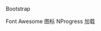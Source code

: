 Bootstrap  
<link th:href="@{/vendors/bootstrap/dist/css/bootstrap.min.css}" rel="stylesheet">
Font Awesome 图标     
<link th:href="@{/vendors/font-awesome/css/font-awesome.min.css}"rel="stylesheet">
NProgress  加载
    <link th:href="@{/vendors/nprogress/nprogress.css}" rel="stylesheet">
    <!-- iCheck checkbox-->
    <link th:href="@{/vendors/iCheck/skins/flat/green.css}" rel="stylesheet">
    <!-- bootstrap-wysiwyg 富文本编辑器 -->
    <link th:href="@{/vendors/google-code-prettify/bin/prettify.min.css}" rel="stylesheet">
    <!-- Select2 是一款基于JQuery的下拉列表插件-->
    <link th:href="@{/vendors/select2/dist/css/select2.min.css}" rel="stylesheet">
    <!-- Switchery 切换-->
    <link th:href="@{/vendors/switchery/dist/switchery.min.css}" rel="stylesheet">
    <!-- starrr -->
    <link th:href="@{/vendors/starrr/dist/starrr.css}" rel="stylesheet">
    <!-- bootstrap-daterangepicker 日历插件 -->
    <link th:href="@{/vendors/bootstrap-daterangepicker/daterangepicker.css}" rel="stylesheet">
    <!-- Custom Theme Style -->
    <link th:href="@{/build/css/custom.min.css}" rel="stylesheet">